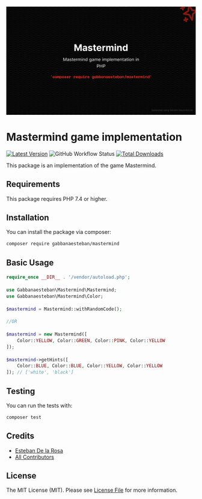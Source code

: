 <p align="center"><img src="/art/socialcard.png" alt="Social Card of Mastermind"></p>

# Mastermind game implementation

[![Latest Version](https://img.shields.io/github/release/spatie/laravel-medialibrary.svg?style=flat-square)](https://github.com/spatie/laravel-medialibrary/releases)
![GitHub Workflow Status](https://img.shields.io/github/workflow/status/spatie/laravel-medialibrary/run-tests?label=tests)
[![Total Downloads](https://img.shields.io/packagist/dt/spatie/laravel-medialibrary.svg?style=flat-square)](https://packagist.org/packages/spatie/laravel-medialibrary)

This package is an implementation of the game Mastermind.

## Requirements

This package requires PHP 7.4 or higher.

## Installation

You can install the package via composer:

``` bash
composer require gabbanaesteban/mastermind
```

## Basic Usage

```php
require_once __DIR__ . '/vendor/autoload.php';

use Gabbanaesteban\Mastermind\Mastermind;
use Gabbanaesteban\Mastermind\Color;

$mastermind = Mastermind::withRandomCode();

//OR

$mastermind = new Mastermind([
    Color::YELLOW, Color::GREEN, Color::PINK, Color::YELLOW
]);

$mastermind->getHints([
    Color::BLUE, Color::BLUE, Color::YELLOW, Color::YELLOW
]); // ['white', 'black']
```

## Testing

You can run the tests with:

```bash
composer test
```

## Credits

- [Esteban De la Rosa](https://github.com/gabbanaesteban)
- [All Contributors](../../contributors)

## License

The MIT License (MIT). Please see [License File](LICENSE.md) for more information.